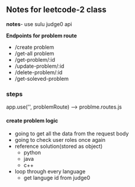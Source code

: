 ## Notes for leetcode-2 class

**notes**- use sulu judge0 api

**Endpoints for problem route**
- /create problem
- /get-all problem
- /get-problem/:id
- /update-problem/:id
- /delete-problem/:id
- /get-soleved-problem

### steps
app.use('', problemRoute) -->  problme.routes.js

#### create problem logic
- going to get all the data from the request body
- going to check user roles once again 
- reference solution(stored as object)
    - python
    - java 
    - c++
- loop through every language
    - get languge id from judge0